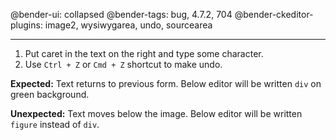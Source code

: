 @bender-ui: collapsed
@bender-tags: bug, 4.7.2, 704
@bender-ckeditor-plugins: image2, wysiwygarea, undo, sourcearea

----
1. Put caret in the text on the right and type some character.
1. Use `Ctrl + Z` or `Cmd + Z` shortcut to make undo.

**Expected:** Text returns to previous form. Below editor will be written `div` on green background.

**Unexpected:** Text moves below the image. Below editor will be written `figure` instead of `div`.
